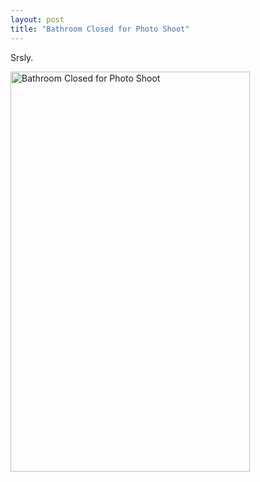 ```yaml
---
layout: post
title: "Bathroom Closed for Photo Shoot"
---
```


<p>Srsly.</p>
<p> <a href="http://www.flickr.com/photos/kindohm/5600801091/" title="Bathroom Closed for Photo Shoot by kindohm, on Flickr"><img src="http://farm6.static.flickr.com/5069/5600801091_cf39c8ab24_z.jpg" width="383" height="640" alt="Bathroom Closed for Photo Shoot"></a></p>

